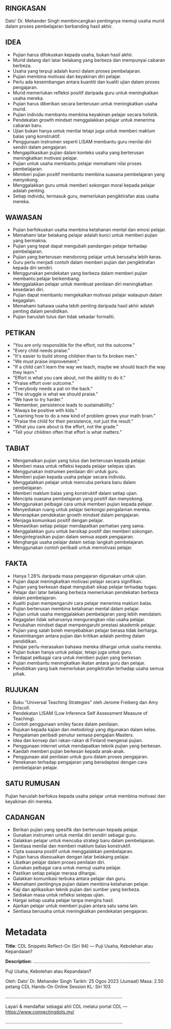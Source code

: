 ## RINGKASAN
Dato' Dr. Mehander Singh membincangkan pentingnya memuji usaha murid dalam proses pembelajaran berbanding hasil akhir.

## IDEA
- Pujian harus difokuskan kepada usaha, bukan hasil akhir.
- Murid datang dari latar belakang yang berbeza dan mempunyai cabaran berbeza.
- Usaha yang terpuji adalah kunci dalam proses pembelajaran.
- Pujian membina motivasi dan keyakinan diri pelajar.
- Perlu ada keseimbangan antara kuantiti dan kualiti ujian dalam proses pengajaran.
- Murid memerlukan refleksi positif daripada guru untuk meningkatkan usaha mereka.
- Pujian harus diberikan secara berterusan untuk meningkatkan usaha murid.
- Pujian individu membantu membina keyakinan pelajar secara holistik.
- Pendekatan growth mindset menggalakkan pelajar untuk menerima cabaran baru.
- Ujian bukan hanya untuk menilai tetapi juga untuk memberi maklum balas yang konstruktif.
- Penggunaan instrumen seperti LISAM membantu guru menilai diri sendiri dalam pengajaran.
- Mengaplikasikan pujian dalam konteks usaha yang berterusan meningkatkan motivasi pelajar.
- Pujian untuk usaha membantu pelajar memahami nilai proses pembelajaran.
- Memberi pujian positif membantu membina suasana pembelajaran yang menyokong.
- Menggalakkan guru untuk memberi sokongan moral kepada pelajar adalah penting.
- Setiap individu, termasuk guru, memerlukan pengiktirafan atas usaha mereka.

## WAWASAN
- Pujian berfokuskan usaha membina ketahanan mental dan emosi pelajar.
- Memahami latar belakang pelajar adalah kunci untuk memberi pujian yang bermakna.
- Pujian yang tepat dapat mengubah pandangan pelajar terhadap pembelajaran.
- Pujian yang berterusan mendorong pelajar untuk berusaha lebih keras.
- Guru perlu menjadi contoh dalam memberi pujian dan pengiktirafan kepada diri sendiri.
- Menggunakan pendekatan yang berbeza dalam memberi pujian membantu pelajar berkembang.
- Menggalakkan pelajar untuk membuat penilaian diri meningkatkan kesedaran diri.
- Pujian dapat membantu mengekalkan motivasi pelajar walaupun dalam kegagalan.
- Memahami bahawa usaha lebih penting daripada hasil akhir adalah penting dalam pendidikan.
- Pujian haruslah tulus dan tidak sekadar formaliti.

## PETIKAN
- "You are only responsible for the effort, not the outcome."
- "Every child needs praise."
- "It's easier to build strong children than to fix broken men."
- "We must praise improvement."
- "If a child can't learn the way we teach, maybe we should teach the way they learn."
- "Effort is what you care about, not the ability to do it."
- "Praise effort over outcome."
- "Everybody needs a pat on the back."
- "The struggle is what we should praise."
- "We have to try harder."
- "Remember, persistence leads to sustainability."
- "Always be positive with kids."
- "Learning how to do a new kind of problem grows your math brain."
- "Praise the child for their persistence, not just the result."
- "What you care about is the effort, not the grade."
- "Tell your children often that effort is what matters."

## TABIAT
- Mengamalkan pujian yang tulus dan berterusan kepada pelajar.
- Memberi masa untuk refleksi kepada pelajar selepas ujian.
- Menggunakan instrumen penilaian diri untuk guru.
- Memberi pujian kepada usaha pelajar secara individu.
- Menggalakkan pelajar untuk mencuba perkara baru dalam pembelajaran.
- Memberi maklum balas yang konstruktif dalam setiap ujian.
- Mencipta suasana pembelajaran yang positif dan menyokong.
- Menggunakan pelbagai cara untuk memberi pujian kepada pelajar.
- Menyediakan ruang untuk pelajar berkongsi pengalaman mereka.
- Menerapkan pendekatan growth mindset dalam pengajaran.
- Menjaga komunikasi positif dengan pelajar.
- Memastikan setiap pelajar mendapatkan perhatian yang sama.
- Menggalakkan guru untuk bersikap positif dan memberi sokongan.
- Mengintegrasikan pujian dalam semua aspek pengajaran.
- Menghargai usaha pelajar dalam setiap langkah pembelajaran.
- Menggunakan contoh peribadi untuk memotivasi pelajar.

## FAKTA
- Hanya 1.28% daripada masa pengajaran digunakan untuk ujian.
- Pujian dapat meningkatkan motivasi pelajar secara signifikan.
- Pujian yang berkesan dapat mengubah sikap pelajar terhadap tugas.
- Pelajar dari latar belakang berbeza memerlukan pendekatan berbeza dalam pembelajaran.
- Kualiti pujian mempengaruhi cara pelajar menerima maklum balas.
- Pujian berterusan membina ketahanan mental dalam pelajar.
- Pujian untuk usaha menggalakkan pembelajaran yang lebih mendalam.
- Kegagalan tidak seharusnya mengurangkan nilai usaha pelajar.
- Perubahan mindset dapat mempengaruhi prestasi akademik pelajar.
- Pujian yang salah boleh menyebabkan pelajar berasa tidak berharga.
- Keseimbangan antara pujian dan kritikan adalah penting dalam pendidikan.
- Pelajar perlu merasakan bahawa mereka dihargai untuk usaha mereka.
- Pujian bukan hanya untuk pelajar, tetapi juga untuk guru.
- Terdapat pelbagai cara untuk memberi pujian yang berkesan.
- Pujian membantu meningkatkan ikatan antara guru dan pelajar.
- Pendidikan yang baik memerlukan pengiktirafan terhadap usaha semua pihak.

## RUJUKAN
- Buku "Universal Teaching Strategies" oleh Jerome Freiberg dan Amy Driscoll.
- Pendekatan LISAM (Low Inference Self Assessment Measure of Teaching).
- Contoh penggunaan smiley faces dalam penilaian.
- Rujukan kepada kajian dan metodologi yang digunakan dalam kelas.
- Pengalaman peribadi penutur semasa pengajian Masters.
- Idea dan konsep dari rakan-rakan di Finland mengenai pujian.
- Penggunaan internet untuk mendapatkan teknik pujian yang berkesan.
- Kaedah memberi pujian berkesan kepada anak-anak.
- Penggunaan alat penilaian untuk guru dalam proses pengajaran.
- Penekanan terhadap pengajaran yang beradaptasi dengan cara pembelajaran pelajar.

## SATU RUMUSAN
Pujian haruslah berfokus kepada usaha pelajar untuk membina motivasi dan keyakinan diri mereka.

## CADANGAN
- Berikan pujian yang spesifik dan berterusan kepada pelajar.
- Gunakan instrumen untuk menilai diri sendiri sebagai guru.
- Galakkan pelajar untuk mencuba strategi baru dalam pembelajaran.
- Sentiasa menilai dan memberi maklum balas konstruktif.
- Cipta suasana positif untuk menggalakkan pembelajaran.
- Pujian harus disesuaikan dengan latar belakang pelajar.
- Libatkan pelajar dalam proses penilaian diri.
- Gunakan pelbagai cara untuk memuji usaha pelajar.
- Pastikan setiap pelajar merasa dihargai.
- Galakkan komunikasi terbuka antara pelajar dan guru.
- Memahami pentingnya pujian dalam membina ketahanan pelajar.
- Kaji dan aplikasikan teknik pujian dari sumber yang berbeza.
- Sediakan masa untuk refleksi selepas ujian.
- Hargai setiap usaha pelajar tanpa mengira hasil.
- Ajarkan pelajar untuk memberi pujian antara satu sama lain.
- Sentiasa berusaha untuk meningkatkan pendekatan pengajaran.

# Metadata
**Title**: CDL Snippets Reflect-On (Siri 94) — Puji Usaha, Kebolehan atau Kepandaian?

**Description**: ...........................................................................................

Puji Usaha, Kebolehan atau Kepandaian?

Oleh: Dato' Dr. Mehander Singh
Tarikh: 25 Ogos 2023 (Jumaat)
Masa: 2.50 petang
CDL Hands-On Online Session KL: Siri 103

...........................................................................................

Layari & mendaftar sebagai ahli CDL melalui portal CDL — https://www.connectingdots.my/

...........................................................................................